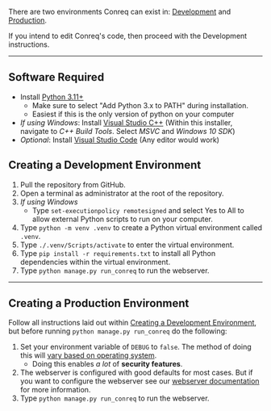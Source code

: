 There are two environments Conreq can exist in: [Development](#creating-a-development-environment) and [Production](#creating-a-production-environment).

If you intend to edit Conreq's code, then proceed with the Development instructions.

---

## Software Required

-   Install [Python 3.11+](https://www.python.org/downloads/)
    -   Make sure to select "Add Python 3.x to PATH" during installation.
    -   Easiest if this is the only version of python on your computer
-   _If using Windows_: Install [Visual Studio C++](https://visualstudio.microsoft.com/visual-cpp-build-tools/) (Within this installer, navigate to _C++ Build Tools_. Select _MSVC_ and _Windows 10 SDK_)
-   _Optional_: Install [Visual Studio Code](https://code.visualstudio.com/) (Any editor would work)

## Creating a Development Environment

1. Pull the repository from GitHub.
2. Open a terminal as administrator at the root of the repository.
3. _If using Windows_
    - Type `set-executionpolicy remotesigned` and select Yes to All to allow external Python scripts to run on your computer.
4. Type `python -m venv .venv` to create a Python virtual environment called `.venv`.
5. Type `./.venv/Scripts/activate` to enter the virtual environment.
6. Type `pip install -r requirements.txt` to install all Python dependencies within the virtual environment.
7. Type `python manage.py run_conreq` to run the webserver.

---

## Creating a Production Environment

Follow all instructions laid out within [Creating a Development Environment](#creating-a-development-environment), but before running `python manage.py run_conreq` do the following:

1. Set your environment variable of `DEBUG` to `false`. The method of doing this will [vary based on operating system](https://www.twilio.com/blog/2017/01/how-to-set-environment-variables.html).
    - Doing this enables _a lot_ of **security features**.
2. The webserver is configured with good defaults for most cases. But if you want to configure the webserver see our [webserver documentation](../configure/webserver.md) for more information.
3. Type `python manage.py run_conreq` to run the webserver.
